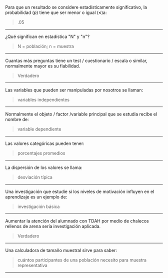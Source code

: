 Para que un resultado se considere estadísticamente significativo, la probabilidad (<i>p</i>) tiene que ser menor o igual (≤)a:

> .05

---
¿Qué significan en estadística "N" y "n"?

> N = población; n = muestra

---
Cuantas más preguntas tiene un test / cuestionario / escala o similar, normalmente mayor es su fiabilidad.

> Verdadero

---
Las variables que pueden ser manipuladas por nosotros se llaman:

> variables independientes

---
Normalmente el objeto / factor /variable principal que se estudia recibe el nombre de:

> variable dependiente

---
Las valores categóricas pueden tener:

> porcentajes promedios

---
La dispersión de los valores se llama:

> desviación típica

---
Una investigación que estudie si los niveles de motivación influyen en el aprendizaje es un ejemplo de:

> investigación básica

---
Aumentar la atención del alumnado con TDAH por medio de chalecos rellenos de arena sería investigación aplicada.

> Verdadero

---
Una calculadora de tamaño muestral sirve para saber:

> cuántos participantes de una población necesito para muestra representativa

---


